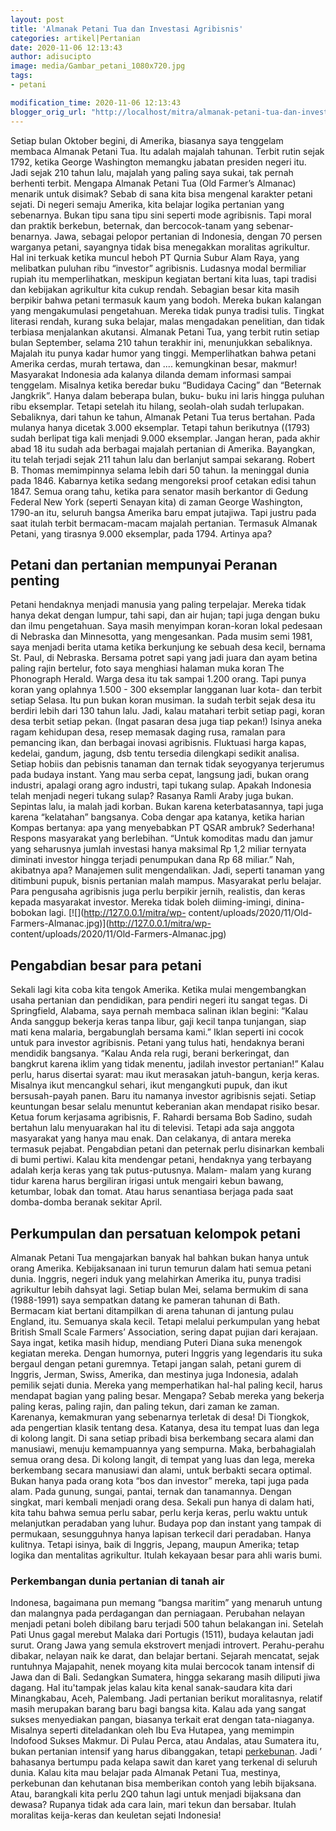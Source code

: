 ```yaml
---
layout: post
title: 'Almanak Petani Tua dan Investasi Agribisnis'
categories: artikel|Pertanian
date: 2020-11-06 12:13:43
author: adisucipto
image: media/Gambar_petani_1080x720.jpg
tags:
- petani

modification_time: 2020-11-06 12:13:43
blogger_orig_url: "http://localhost/mitra/almanak-petani-tua-dan-investasi.html"
---
```


Setiap bulan Oktober begini, di Amerika, biasanya saya tenggelam membaca
Almanak Petani Tua. Itu adalah majalah tahunan. Terbit rutin sejak 1792,
ketika George Washington memangku jabatan presiden negeri itu. Jadi sejak 210
tahun lalu, majalah yang paling saya sukai, tak pernah berhenti terbit.
Mengapa Almanak Petani Tua (Old Farmer’s Almanac) menarik untuk disimak? Sebab
di sana kita bisa mengenal karakter petani sejati. Di negeri semaju Amerika,
kita belajar logika pertanian yang sebenarnya. Bukan tipu sana tipu sini
seperti mode agribisnis. Tapi moral dan praktik berkebun, beternak, dan
bercocok-tanam yang sebenar-benarnya. Jawa, sebagai pelopor pertanian di
Indonesia, dengan 70 persen warganya petani, sayangnya tidak bisa menegakkan
moralitas agrikultur. Hal ini terkuak ketika muncul heboh PT Qurnia Subur Alam
Raya, yang melibatkan puluhan ribu “investor” agribisnis. Ludasnya modal
bermiliar rupiah itu memperlihatkan, meskipun kegiatan bertani kita luas, tapi
tradisi dan kebijakan agrikultur kita cukup rendah. Sebagian besar kita masih
berpikir bahwa petani termasuk kaum yang bodoh. Mereka bukan kalangan yang
mengakumulasi pengetahuan. Mereka tidak punya tradisi tulis. Tingkat literasi
rendah, kurang suka belajar, malas mengadakan penelitian, dan tidak terbiasa
menjalankan akutansi. Almanak Petani Tua, yang terbit rutin setiap bulan
September, selama 210 tahun terakhir ini, menunjukkan sebaliknya. Majalah itu
punya kadar humor yang tinggi. Memperlihatkan bahwa petani Amerika cerdas,
murah tertawa, dan .... kemungkinan besar, makmur! Masyarakat Indonesia ada
kalanya dilanda demam informasi sampai tenggelam. Misalnya ketika beredar buku
“Budidaya Cacing” dan “Beternak Jangkrik”. Hanya dalam beberapa bulan, buku-
buku ini laris hingga puluhan ribu eksemplar. Tetapi setelah itu hilang,
seolah-olah sudah terlupakan. Sebaliknya, dari tahun ke tahun, Almanak Petani
Tua terus bertahan. Pada mulanya hanya dicetak 3.000 eksemplar. Tetapi tahun
berikutnya ((1793) sudah berlipat tiga kali menjadi 9.000 eksemplar. Jangan
heran, pada akhir abad 18 itu sudah ada berbagai majalah pertanian di Amerika.
Bayangkan, itu telah terjadi sejak 211 tahun lalu dan berlanjut sampai
sekarang. Robert B. Thomas memimpinnya selama lebih dari 50 tahun. Ia
meninggal dunia pada 1846. Kabarnya ketika sedang mengoreksi proof cetakan
edisi tahun 1847. Semua orang tahu, ketika para senator masih berkantor di
Gedung Federal New York (seperti Senayan kita) di zaman George Washington,
1790-an itu, seluruh bangsa Amerika baru empat jutajiwa. Tapi justru pada saat
itulah terbit bermacam-macam majalah pertanian. Termasuk Almanak Petani, yang
tirasnya 9.000 eksemplar, pada 1794. Artinya apa?

## Petani dan pertanian mempunyai Peranan penting

Petani hendaknya menjadi manusia yang paling terpelajar. Mereka tidak hanya
dekat dengan lumpur, tahi sapi, dan air hujan; tapi juga dengan buku dan ilmu
pengetahuan. Saya masih menyimpan koran-koran lokal pedesaan di Nebraska dan
Minnesotta, yang mengesankan. Pada musim semi 1981, saya menjadi berita utama
ketika berkunjung ke sebuah desa kecil, bernama St. Paul, di Nebraska. Bersama
potret sapi yang jadi juara dan ayam betina paling rajin bertelur, foto saya
menghiasi halaman muka koran The Phonograph Herald. Warga desa itu tak sampai
1.200 orang. Tapi punya koran yang oplahnya 1.500 - 300 eksemplar langganan
luar kota- dan terbit setiap Selasa. Itu pun bukan koran musiman. Ia sudah
terbit sejak desa itu berdiri lebih dari 130 tahun lalu. Jadi, kalau matahari
terbit setiap pagi, koran desa terbit setiap pekan. (Ingat pasaran desa juga
tiap pekan!) Isinya aneka ragam kehidupan desa, resep memasak daging rusa,
ramalan para pemancing ikan, dan berbagai inovasi agribisnis. Fluktuasi harga
kapas, kedelai, gandum, jagung, dsb tentu tersedia dilengkapi sedikit analisa.
Setiap hobiis dan pebisnis tanaman dan ternak tidak seyogyanya terjerumus pada
budaya instant. Yang mau serba cepat, langsung jadi, bukan orang industri,
apalagi orang agro industri, tapi tukang sulap. Apakah Indonesia telah menjadi
negeri tukang sulap? Rasanya Ramli Araby juga bukan. Sepintas lalu, ia malah
jadi korban. Bukan karena keterbatasannya, tapi juga karena “kelatahan”
bangsanya. Coba dengar apa katanya, ketika harian Kompas bertanya: apa yang
menyebabkan PT QSAR ambruk? Sederhana! Respons masyarakat yang berlebihan.
“Untuk komoditas madu dan jamur yang seharusnya jumlah investasi hanya
maksimal Rp 1,2 miliar ternyata diminati investor hingga terjadi penumpukan
dana Rp 68 miliar.” Nah, akibatnya apa? Manajemen sulit mengendalikan. Jadi,
seperti tanaman yang ditimbuni pupuk, bisnis pertanian malah mampus.
Masyarakat perlu belajar. Para pengusaha agribisnis juga perlu berpikir
jernih, realistis, dan keras kepada masyarakat investor. Mereka tidak boleh
diiming-imingi, dinina-bobokan lagi. [![](http://127.0.0.1/mitra/wp-
content/uploads/2020/11/Old-Farmers-Almanac.jpg)](http://127.0.0.1/mitra/wp-
content/uploads/2020/11/Old-Farmers-Almanac.jpg)

## Pengabdian besar para petani

Sekali lagi kita coba kita tengok Amerika. Ketika mulai mengembangkan usaha
pertanian dan pendidikan, para pendiri negeri itu sangat tegas. Di
Springfield, Alabama, saya pernah membaca salinan iklan begini: “Kalau Anda
sanggup bekerja keras tanpa libur, gaji kecil tanpa tunjangan, siap mati kena
malaria, bergabunglah bersama kami.” Iklan seperti ini cocok untuk para
investor agribisnis. Petani yang tulus hati, hendaknya berani mendidik
bangsanya. “Kalau Anda rela rugi, berani berkeringat, dan bangkrut karena
iklim yang tidak menentu, jadilah investor pertanian!” Kalau perlu, harus
disertai syarat: mau ikut merasakan jatuh-bangun, kerja keras. Misalnya ikut
mencangkul sehari, ikut mengangkuti pupuk, dan ikut bersusah-payah panen. Baru
itu namanya investor agribisnis sejati. Setiap keuntungan besar selalu
menuntut keberanian akan mendapat risiko besar. Ketua forum kerjasama
agribisnis, F. Rahardi bersama Bob Sadino, sudah bertahun lalu menyuarakan hal
itu di televisi. Tetapi ada saja anggota masyarakat yang hanya mau enak. Dan
celakanya, di antara mereka termasuk pejabat. Pengabdian petani dan peternak
perlu disinarkan kembali di bumi pertiwi. Kalau kita mendengar petani,
hendaknya yang terbayang adalah kerja keras yang tak putus-putusnya. Malam-
malam yang kurang tidur karena harus bergiliran irigasi untuk mengairi kebun
bawang, ketumbar, lobak dan tomat. Atau harus senantiasa berjaga pada saat
domba-domba beranak sekitar April.

## Perkumpulan dan persatuan kelompok petani

Almanak Petani Tua mengajarkan banyak hal bahkan bukan hanya untuk orang
Amerika. Kebijaksanaan ini turun temurun dalam hati semua petani dunia.
Inggris, negeri induk yang melahirkan Amerika itu, punya tradisi agrikultur
lebih dahsyat lagi. Setiap bulan Mei, selama bermukim di sana (1988-1991) saya
sempatkan datang ke pameran tahunan di Bath. Bermacam kiat bertani ditampilkan
di arena tahunan di jantung pulau England, itu. Semuanya skala kecil. Tetapi
melalui perkumpulan yang hebat British Small Scale Farmers’ Association,
sering dapat pujian dari kerajaan. Saya ingat, ketika masih hidup, mendiang
Puteri Diana suka menengok kegiatan mereka. Dengan humornya, puteri Inggris
yang legendaris itu suka bergaul dengan petani guremnya. Tetapi jangan salah,
petani gurem di Inggris, Jerman, Swiss, Amerika, dan mestinya juga Indonesia,
adalah pemilik sejati dunia. Mereka yang memperhatikan hal-hal paling kecil,
harus mendapat bagian yang paling besar. Mengapa? Sebab mereka yang bekerja
paling keras, paling rajin, dan paling tekun, dari zaman ke zaman. Karenanya,
kemakmuran yang sebenarnya terletak di desa! Di Tiongkok, ada pengertian
klasik tentang desa. Katanya, desa itu tempat luas dan lega di kolong langit.
Di sana setiap pribadi bisa berkembang secara alami dan manusiawi, menuju
kemampuannya yang sempurna. Maka, berbahagialah semua orang desa. Di kolong
langit, di tempat yang luas dan lega, mereka berkembang secara manusiawi dan
alami, untuk berbakti secara optimal. Bukan hanya pada orang kota “bos dan
investor” mereka, tapi juga pada alam. Pada gunung, sungai, pantai, ternak dan
tanamannya. Dengan singkat, mari kembali menjadi orang desa. Sekali pun hanya
di dalam hati, kita tahu bahwa semua perlu sabar, perlu kerja keras, perlu
waktu untuk melanjutkan peradaban yang luhur. Budaya pop dan instant yang
tampak di permukaan, sesungguhnya hanya lapisan terkecil dari peradaban. Hanya
kulitnya. Tetapi isinya, baik di Inggris, Jepang, maupun Amerika; tetap logika
dan mentalitas agrikultur. Itulah kekayaan besar para ahli waris bumi.

### Perkembangan dunia pertanian di tanah air

Indonesa, bagaimana pun memang “bangsa maritim” yang menaruh untung dan
malangnya pada perdagangan dan perniagaan. Perubahan nelayan menjadi petani
boleh dibilang baru terjadi 500 tahun belakangan ini. Setelah Pati Unus gagal
merebut Malaka dari Portugis (1511), budaya kelautan jadi surut. Orang Jawa
yang semula ekstrovert menjadi introvert. Perahu-perahu dibakar, nelayan naik
ke darat, dan belajar bertani. Sejarah mencatat, sejak runtuhnya Majapahit,
nenek moyang kita mulai bercocok tanam intensif di Jawa dan di Bali. Sedangkan
Sumatera, hingga sekarang masih diliputi jiwa dagang. Hal itu'tampak jelas
kalau kita kenal sanak-saudara kita dari Minangkabau, Aceh, Palembang. Jadi
pertanian berikut moralitasnya, relatif masih merupakan barang baru bagi
bangsa kita. Kalau ada yang sangat sukses menyediakan pangan, biasanya terkait
erat dengan tata-niaganya. Misalnya seperti diteladankan oleh Ibu Eva Hutapea,
yang memimpin Indofood Sukses Makmur. Di Pulau Perca, atau Andalas, atau
Sumatera itu, bukan pertanian intensif yang harus dibanggakan, tetapi
[perkebunan](http://127.0.0.1/mitra/perkebunan "perkebunan"). Jadi ’ bahasanya
bertumpu pada kelapa sawit dan karet yang terkenal di seluruh dunia. Kalau
kita mau belajar pada Almanak Petani Tua, mestinya, perkebunan dan kehutanan
bisa memberikan contoh yang lebih bijaksana. Atau, barangkali kita perlu 2Q0
tahun lagi untuk menjadi bijaksana dan dewasa? Rupanya tidak ada cara lain,
mari tekun dan bersabar. Itulah moralitas keija-keras dan keuletan sejati
Indonesia!


